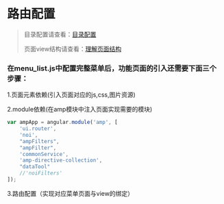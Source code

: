 # 路由配置

> 目录配置请查看：[目录配置](/README.md)
>
> 页面view结构请查看：[理解页面结构](/li-jie-ye-mian-jie-gou.md)

### 在menu\_list.js中配置完整菜单后，功能页面的引入还需要下面三个步骤：

1.页面元素依赖\(引入页面对应的js,css,图片资源\)

2.module依赖\(在amp模块中注入页面实现需要的模块\)

```js
var ampApp = angular.module('amp', [
    'ui.router',
    'noi',
    "ampFilters",
    "ampFilter",
    'commonService',
    'amp-directive-collection',
    "dataTool"
    //'noiFilters'
]);
```

3.路由配置（实现对应菜单页面与view的绑定）

